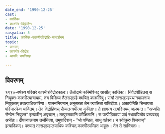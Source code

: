 ```yaml
---
date_end: '1990-12-25'
cast:
- कार्तिकः
- काश्मीर-विद्रोहिणः
date: '1990-12-25'
rasyataa: 5
title: कार्तिक-काश्मीरविद्रोहि-सन्दर्शनम्
topic:
- अभयम्
- काश्मीर-विद्रोहः
- आपदि भयनिग्रहः

---
```


## विवरणम्
१९९०-वर्षस्य परिसरे काश्मीरविद्रोहकालः। तैलोद्यमे कस्मिंश्चिद् आसीत् कार्त्तिकः। निर्वेदपीडितस् स नियुक्तः काश्मीरयात्रायाम्, तत्र विशिष्य तैलसङ्ग्रहे क्वचित् काश्मीरेषु। रात्रौ तत्सङ्ग्रहस्थानपालनाय नियुक्तस् तत्रत्याधिकारिणा। पालननियमान् अनुसरता तेन ज्वालिता रात्रिदीपाः। अकार्यमिति चिन्तयता परिचारकेण धावितम्। तेन विद्रोहिणस् सैन्यतन्त्रभीत्या कुपिताः। ते ह्यागत्य तत्परिचयम् अलभन्त। "अप्यसि सैन्येन नियुक्त" इत्यादीन् अपृच्छन्। तत्पुस्तकानि परीक्षितानि। स उत्पीठिकायां पादं स्थापयित्वैव प्रत्यवदद् अभीतः। दीपज्वालनाय तर्जयित्वा, तमुपादिशन् - "भो पण्डित, साधु वर्तस्व। न स्वीकुरु विजयाम्" इत्यादिकम्। पश्चात् तत्सङ्ग्रहालयाधिपः‌ कश्चित् काश्मीरपण्डित आहूतः। तेन ते सान्त्विताः।

